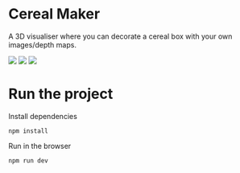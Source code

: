 # Cereal Maker

A 3D visualiser where you can decorate a cereal box with your own images/depth maps. 

<img src="https://res.cloudinary.com/dnwbll6u0/image/upload/v1743339249/Screenshot_2025-03-30_at_13.52.47_yijpjz.png" />
<img src="https://res.cloudinary.com/dnwbll6u0/image/upload/v1743339248/Screenshot_2025-03-30_at_13.51.25_m6u7pw.png" />
<img src="https://res.cloudinary.com/dnwbll6u0/image/upload/v1743339253/Screenshot_2025-03-30_at_13.52.26_tkiqza.png" />

# Run the project

Install dependencies 

```
npm install
```

Run in the browser

```
npm run dev
```